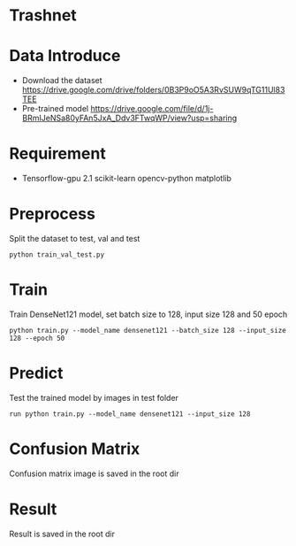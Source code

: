 # Trashnet

# <a id="1"></a> Data Introduce
* Download the dataset https://drive.google.com/drive/folders/0B3P9oO5A3RvSUW9qTG11Ul83TEE
* Pre-trained model https://drive.google.com/file/d/1j-BRmIJeNSa80yFAn5JxA_Ddv3FTwqWP/view?usp=sharing

# <a id="2"></a> Requirement
* Tensorflow-gpu 2.1  scikit-learn  opencv-python  matplotlib

# <a id="3"></a> Preprocess
Split the dataset to test, val and test 
```
python train_val_test.py
```
# <a id="4"></a> Train
Train DenseNet121 model, set batch size to 128, input size 128 and 50 epoch
```
python train.py --model_name densenet121 --batch_size 128 --input_size 128 --epoch 50
```
# <a id="5"></a> Predict 
Test the trained model by images in test folder
```
run python train.py --model_name densenet121 --input_size 128
```
# <a id="6"></a> Confusion Matrix
Confusion matrix image is saved in the root dir
# <a id="7"></a> Result
Result is saved in the root dir

